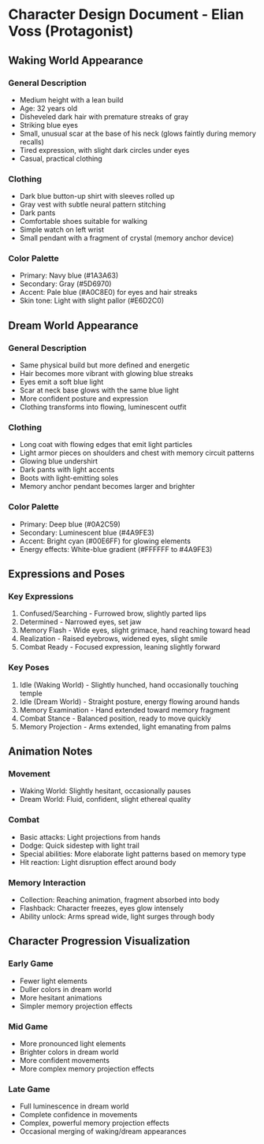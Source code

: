 # Character Design Document - Elian Voss (Protagonist)

## Waking World Appearance

### General Description
- Medium height with a lean build
- Age: 32 years old
- Disheveled dark hair with premature streaks of gray
- Striking blue eyes
- Small, unusual scar at the base of his neck (glows faintly during memory recalls)
- Tired expression, with slight dark circles under eyes
- Casual, practical clothing

### Clothing
- Dark blue button-up shirt with sleeves rolled up
- Gray vest with subtle neural pattern stitching
- Dark pants
- Comfortable shoes suitable for walking
- Simple watch on left wrist
- Small pendant with a fragment of crystal (memory anchor device)

### Color Palette
- Primary: Navy blue (#1A3A63)
- Secondary: Gray (#5D6970)
- Accent: Pale blue (#A0C8E0) for eyes and hair streaks
- Skin tone: Light with slight pallor (#E6D2C0)

## Dream World Appearance

### General Description
- Same physical build but more defined and energetic
- Hair becomes more vibrant with glowing blue streaks
- Eyes emit a soft blue light
- Scar at neck base glows with the same blue light
- More confident posture and expression
- Clothing transforms into flowing, luminescent outfit

### Clothing
- Long coat with flowing edges that emit light particles
- Light armor pieces on shoulders and chest with memory circuit patterns
- Glowing blue undershirt
- Dark pants with light accents
- Boots with light-emitting soles
- Memory anchor pendant becomes larger and brighter

### Color Palette
- Primary: Deep blue (#0A2C59)
- Secondary: Luminescent blue (#4A9FE3)
- Accent: Bright cyan (#00E6FF) for glowing elements
- Energy effects: White-blue gradient (#FFFFFF to #4A9FE3)

## Expressions and Poses

### Key Expressions
1. Confused/Searching - Furrowed brow, slightly parted lips
2. Determined - Narrowed eyes, set jaw
3. Memory Flash - Wide eyes, slight grimace, hand reaching toward head
4. Realization - Raised eyebrows, widened eyes, slight smile
5. Combat Ready - Focused expression, leaning slightly forward

### Key Poses
1. Idle (Waking World) - Slightly hunched, hand occasionally touching temple
2. Idle (Dream World) - Straight posture, energy flowing around hands
3. Memory Examination - Hand extended toward memory fragment
4. Combat Stance - Balanced position, ready to move quickly
5. Memory Projection - Arms extended, light emanating from palms

## Animation Notes

### Movement
- Waking World: Slightly hesitant, occasionally pauses
- Dream World: Fluid, confident, slight ethereal quality

### Combat
- Basic attacks: Light projections from hands
- Dodge: Quick sidestep with light trail
- Special abilities: More elaborate light patterns based on memory type
- Hit reaction: Light disruption effect around body

### Memory Interaction
- Collection: Reaching animation, fragment absorbed into body
- Flashback: Character freezes, eyes glow intensely
- Ability unlock: Arms spread wide, light surges through body

## Character Progression Visualization

### Early Game
- Fewer light elements
- Duller colors in dream world
- More hesitant animations
- Simpler memory projection effects

### Mid Game
- More pronounced light elements
- Brighter colors in dream world
- More confident movements
- More complex memory projection effects

### Late Game
- Full luminescence in dream world
- Complete confidence in movements
- Complex, powerful memory projection effects
- Occasional merging of waking/dream appearances
